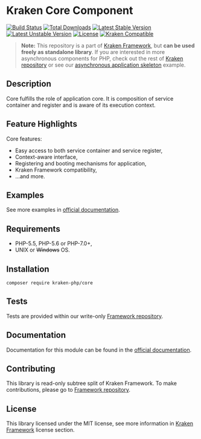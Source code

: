 # Kraken Core Component

[![Build Status](https://travis-ci.org/kraken-php/framework.svg)](https://travis-ci.org/kraken-php/framework)
[![Total Downloads](https://poser.pugx.org/kraken-php/core/downloads)](https://packagist.org/packages/kraken-php/core) 
[![Latest Stable Version](https://poser.pugx.org/kraken-php/core/v/stable)](https://packagist.org/packages/kraken-php/core) 
[![Latest Unstable Version](https://poser.pugx.org/kraken-php/core/v/unstable)](https://packagist.org/packages/kraken-php/core) 
[![License](https://poser.pugx.org/kraken-php/framework/license)](https://packagist.org/packages/kraken-php/framework)
[![Kraken Compatible](https://img.shields.io/badge/kraken-compatible-6b02af.svg)](https://github.com/kraken-php/framework)

> **Note:** This repository is a part of [Kraken Framework][3], but **can be used freely as standalone library**. If you 
are interested in more asynchronous components for PHP, check out the rest of [Kraken repository][5] or see our 
[asynchronous application skeleton][4] example.

## Description

Core fulfills the role of application core. It is composition of service container and register and is aware of
its execution context.

## Feature Highlights

Core features:

* Easy access to both service container and service register,
* Context-aware interface,
* Registering and booting mechanisms for application,
* Kraken Framework compatibility,
* ...and more.

## Examples

See more examples in [official documentation][2].

## Requirements

* PHP-5.5, PHP-5.6 or PHP-7.0+,
* UNIX or ~~Windows~~ OS.

## Installation

```
composer require kraken-php/core
```

## Tests

Tests are provided within our write-only [Framework repository][3].

## Documentation

Documentation for this module can be found in the [official documentation][2].

## Contributing

This library is read-only subtree split of Kraken Framework. To make contributions, please go to [Framework repository][3].

## License

This library licensed under the MIT license, see more information in [Kraken Framework][3] license section.

[1]: http://kraken-php.com
[2]: http://kraken-php.com/docs/api-core
[3]: https://github.com/kraken-php/framework
[4]: https://github.com/kraken-php/kraken
[5]: https://github.com/kraken-php
